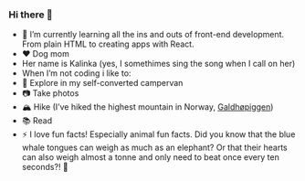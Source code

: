 ### Hi there 👋

- 🌱 I’m currently learning all the ins and outs of front-end development. From plain HTML to creating apps with React.
- :heart: Dog mom 
 - Her name is Kalinka (yes, I somethimes sing the song when I call on her)
- When I’m not coding i like to:
 - :minibus: Explore in my self-converted campervan
 - 📷 Take photos
 - :mountain_snow: Hike (I’ve hiked the highest mountain in Norway, [Galdhøpiggen](https://no.wikipedia.org/wiki/Galdhøpiggen))
 - 📚 Read
- ⚡ I love fun facts! Especially animal fun facts. Did you know that the blue whale tongues can weigh as much as an elephant? Or that their hearts can also weigh almost a tonne and only need to beat once every ten seconds?! :whale2:

